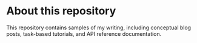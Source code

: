 # About this repository

This repository contains samples of my writing, including conceptual blog posts, task-based tutorials, and API reference documentation.
